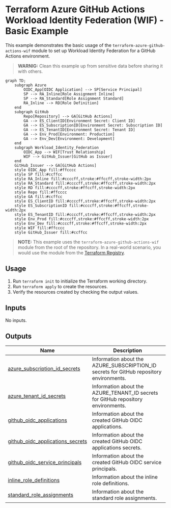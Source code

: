 # Terraform Azure GitHub Actions Workload Identity Federation (WIF) - Basic Example

This example demonstrates the basic usage of the `terraform-azure-github-actions-wif` module to set up Workload Identity Federation for a GitHub Actions environment.

> **WARNIG:** Clean this example up from sensitive data before sharing it with others.

```mermaid
graph TD;
    subgraph Azure
        OIDC_App[OIDC Application] --> SP[Service Principal]
        SP --> RA_Inline[Role Assignment Inline]
        SP --> RA_Standard[Role Assignment Standard]
        RA_Inline --> RD[Role Definition]
    end
    subgraph GitHub
        Repo[Repository] --> GA[GitHub Actions]
        GA --> ES_ClientID[Environment Secret: Client ID]
        GA --> ES_SubscriptionID[Environment Secret: Subscription ID]
        GA --> ES_TenantID[Environment Secret: Tenant ID]
        GA --> Env_Prod[Environment: Production]
        GA --> Env_Dev[Environment: Development]
    end
    subgraph Workload_Identity_Federation
        OIDC_App --> WIF[Trust Relationship]
        WIF --> GitHub_Issuer[GitHub as Issuer]
    end
    GitHub_Issuer --> GA[GitHub Actions]
    style OIDC_App fill:#ffcccc
    style SP fill:#ccffcc
    style RA_Inline fill:#ccccff,stroke:#ffccff,stroke-width:2px
    style RA_Standard fill:#ccccff,stroke:#ffccff,stroke-width:2px
    style RD fill:#ccccff,stroke:#ffccff,stroke-width:2px
    style Repo fill:#ffcccc
    style GA fill:#ccffcc
    style ES_ClientID fill:#ccccff,stroke:#ffccff,stroke-width:2px
    style ES_SubscriptionID fill:#ccccff,stroke:#ffccff,stroke-width:2px
    style ES_TenantID fill:#ccccff,stroke:#ffccff,stroke-width:2px
    style Env_Prod fill:#ccccff,stroke:#ffccff,stroke-width:2px
    style Env_Dev fill:#ccccff,stroke:#ffccff,stroke-width:2px
    style WIF fill:#ffcccc
    style GitHub_Issuer fill:#ccffcc
```

> **NOTE:** This example uses the `terraform-azure-github-actions-wif` module from the root of the repository. In a real-world scenario, you would use the module from the [Terraform Registry](https://registry.terraform.io/modules/telia-oss/terraform-azure-github-actions-wif).

## Usage

1. Run `terraform init` to initialize the Terraform working directory.
2. Run `terraform apply` to create the resources.
3. Verify the resources created by checking the output values.

## Inputs

No inputs.

## Outputs

| Name                                                                                                                                       | Description                                                                               |
| ------------------------------------------------------------------------------------------------------------------------------------------ | ----------------------------------------------------------------------------------------- |
| <a name="output_azure_subscription_id_secrets"></a> [azure\_subscription\_id\_secrets](#output\_azure\_subscription\_id\_secrets)          | Information about the AZURE\_SUBSCRIPTION\_ID secrets for GitHub repository environments. |
| <a name="output_azure_tenant_id_secrets"></a> [azure\_tenant\_id\_secrets](#output\_azure\_tenant\_id\_secrets)                            | Information about the AZURE\_TENANT\_ID secrets for GitHub repository environments.       |
| <a name="output_github_oidc_applications"></a> [github\_oidc\_applications](#output\_github\_oidc\_applications)                           | Information about the created GitHub OIDC applications.                                   |
| <a name="output_github_oidc_applications_secrets"></a> [github\_oidc\_applications\_secrets](#output\_github\_oidc\_applications\_secrets) | Information about the created GitHub OIDC applications secrets.                           |
| <a name="output_github_oidc_service_principals"></a> [github\_oidc\_service\_principals](#output\_github\_oidc\_service\_principals)       | Information about the created GitHub OIDC service principals.                             |
| <a name="output_inline_role_definitions"></a> [inline\_role\_definitions](#output\_inline\_role\_definitions)                              | Information about the inline role definitions.                                            |
| <a name="output_standard_role_assignments"></a> [standard\_role\_assignments](#output\_standard\_role\_assignments)                        | Information about the standard role assignments.                                          |
